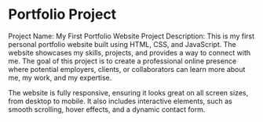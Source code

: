 # Portfolio Project
Project Name: My First Portfolio Website
Project Description:
This is my first personal portfolio website built using HTML, CSS, and JavaScript. The website showcases my skills, projects, and provides a way to connect with me. The goal of this project is to create a professional online presence where potential employers, clients, or collaborators can learn more about me, my work, and my expertise.

The website is fully responsive, ensuring it looks great on all screen sizes, from desktop to mobile. It also includes interactive elements, such as smooth scrolling, hover effects, and a dynamic contact form.
 
